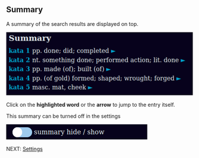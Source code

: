 ## Summary

A summary of the search results are displayed on top. 

![summary](pics/www.dpdict.net/dpdict_summary.png)

Click on the **highlighted word** or the **arrow** to jump to the entry itself.

This summary can be turned off in the settings

![hide summary](pics/www.dpdict.net/dpdict_settings_summary_hide.png)

NEXT: [Settings](dpdict_settings.md)
